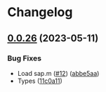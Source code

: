 # Changelog

## [0.0.26](https://github.com/mauriciolauffer/openui5-tour/compare/v0.0.25...v0.0.26) (2023-05-11)


### Bug Fixes

* Load sap.m ([#12](https://github.com/mauriciolauffer/openui5-tour/issues/12)) ([abbe5aa](https://github.com/mauriciolauffer/openui5-tour/commit/abbe5aa11e4f36d82cbdbb29fe1a9e4ccfacf94b))
* Types ([11c0a11](https://github.com/mauriciolauffer/openui5-tour/commit/11c0a11e57072a58574a27d5e8663ed042686c70))
